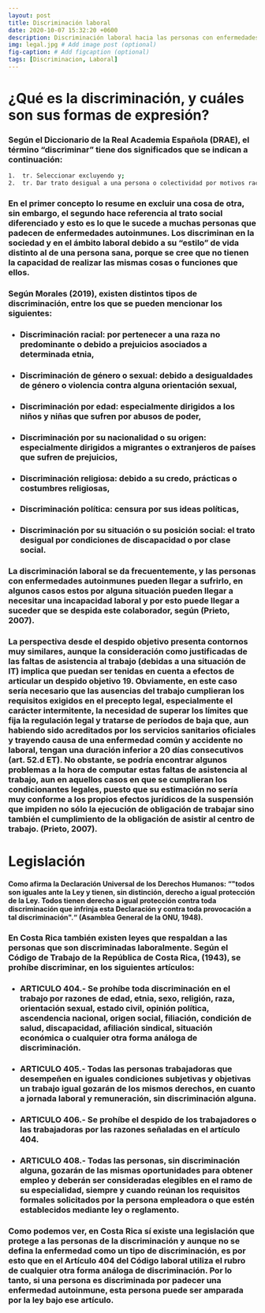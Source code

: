```yaml
---
layout: post
title: Discriminación laboral
date: 2020-10-07 15:32:20 +0600
description: Discriminación laboral hacia las personas con enfermedades autoinmunes. # Add post description (optional)
img: legal.jpg # Add image post (optional)
fig-caption: # Add figcaption (optional)
tags: [Discriminacion, Laboral]
---
```

# **¿Qué es la discriminación, y cuáles son sus formas de expresión?**
### Según el Diccionario de la Real Academia Española (DRAE), el término “discriminar” tiene dos significados que se indican a continuación:
```sh
1.	tr. Seleccionar excluyendo y; 
2.	tr. Dar trato desigual a una persona o colectividad por motivos raciales, religiosos, políticos, de sexo, de edad, de condición física o mental, etc.
```
### En el primer concepto lo resume en excluir una cosa de otra, sin embargo, el segundo hace referencia al trato social diferenciado y esto es lo que le sucede a muchas personas que padecen de enfermedades autoinmunes. Los discriminan en la sociedad y en el ámbito laboral debido a su “estilo” de vida distinto al de una persona sana, porque se cree que no tienen la capacidad de realizar las mismas cosas o funciones que ellos. 

### Según Morales (2019), existen distintos tipos de discriminación, entre los que se pueden mencionar los siguientes:
* ### Discriminación racial: por pertenecer a una raza no predominante o debido a prejuicios asociados a determinada etnia,
* ### Discriminación de género o sexual: debido a desigualdades de género o violencia contra alguna orientación sexual,
* ### Discriminación por edad: especialmente dirigidos a los niños y niñas que sufren por abusos de poder,
* ### Discriminación por su nacionalidad o su origen: especialmente dirigidos a migrantes o extranjeros de países que sufren de prejuicios,
* ### Discriminación religiosa: debido a su credo, prácticas o costumbres religiosas,
* ### Discriminación política: censura por sus ideas políticas,
* ### Discriminación por su situación o su posición social: el trato desigual por condiciones de discapacidad o por clase social.

### La discriminación laboral se da frecuentemente, y las personas con enfermedades autoinmunes pueden llegar a sufrirlo, en algunos casos estos por alguna situación pueden llegar a necesitar una incapacidad laboral y por esto puede llegar a suceder que se despida este colaborador, según (Prieto, 2007).

### La perspectiva desde el despido objetivo presenta contornos muy similares, aunque la consideración como justificadas de las faltas de asistencia al trabajo (debidas a una situación de IT) implica que puedan ser tenidas en cuenta a efectos de articular un despido objetivo 19. Obviamente, en este caso sería necesario que las ausencias del trabajo cumplieran los requisitos exigidos en el precepto legal, especialmente el carácter intermitente, la necesidad de superar los límites que fija la regulación legal y tratarse de períodos de baja que, aun habiendo sido acreditados por los servicios sanitarios oficiales y trayendo causa de una enfermedad común y accidente no laboral, tengan una duración inferior a 20 días consecutivos (art. 52.d ET). No obstante, se podría encontrar algunos problemas a la hora de computar estas faltas de asistencia al trabajo, aun en aquellos casos en que se cumplieran los condicionantes legales, puesto que su estimación no sería muy conforme a los propios efectos jurídicos de la suspensión que impiden no sólo la ejecución de obligación de trabajar sino también el cumplimiento de la obligación de asistir al centro de trabajo. (Prieto, 2007).

# **Legislación**
#### Como afirma la Declaración Universal de los Derechos Humanos: “"todos son iguales ante la Ley y tienen, sin distinción, derecho a igual protección de la Ley. Todos tienen derecho a igual protección contra toda discriminación que infrinja esta Declaración y contra toda provocación a tal discriminación".“ (Asamblea General de la ONU, 1948).

### En Costa Rica también existen leyes que respaldan a las personas que son discriminadas laboralmente. Según el Código de Trabajo de la República de Costa Rica, (1943), se prohíbe discriminar, en los siguientes artículos:
* ### **ARTICULO 404**.- Se prohíbe toda discriminación en el trabajo por razones de edad, etnia, sexo, religión, raza, orientación sexual, estado civil, opinión política, ascendencia nacional, origen social, filiación, condición de salud, discapacidad, afiliación sindical, situación económica o cualquier otra forma análoga de discriminación.
* ### **ARTICULO 405**.- Todas las personas trabajadoras que desempeñen en iguales condiciones subjetivas y objetivas un trabajo igual gozarán de los mismos derechos, en cuanto a jornada laboral y remuneración, sin discriminación alguna.
* ### **ARTICULO 406**.- Se prohíbe el despido de los trabajadores o las trabajadoras por las razones señaladas en el artículo 404.
* ### **ARTICULO 408**.- Todas las personas, sin discriminación alguna, gozarán de las mismas oportunidades para obtener empleo y deberán ser consideradas elegibles en el ramo de su especialidad, siempre y cuando reúnan los requisitos formales solicitados por la persona empleadora o que estén establecidos mediante ley o reglamento.
### Como podemos ver, en Costa Rica sí existe una legislación que protege a las personas de la discriminación y aunque no se defina la enfermedad como un tipo de discriminación, es por esto que en el Artículo 404 del Código laboral utiliza el rubro de cualquier otra forma análoga de discriminación. Por lo tanto, si una persona es discriminada por padecer una enfermedad autoinmune, esta persona puede ser amparada por la ley bajo ese artículo.